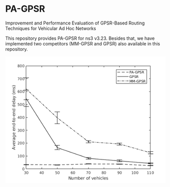# PA-GPSR
Improvement and Performance Evaluation of GPSR-Based Routing Techniques for Vehicular Ad Hoc Networks

This repository provides PA-GPSR for ns3 v3.23. Besides that, we have implemented two competitors (MM-GPSR and GPSR) also available in this repository.

![](https://github.com/CSVNetLab/PA-GPSR/blob/master/delay_20.png)
